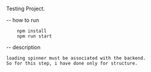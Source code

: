 Testing Project.

-- how to run

```
    npm install
    npm run start
```
-- description
```
loading spinner must be associated with the backend.
So for this step, i have done only for structure.
```